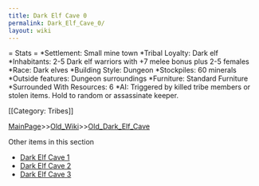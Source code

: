 ```yaml
---
title: Dark Elf Cave 0
permalink: Dark_Elf_Cave_0/
layout: wiki
---
```

= Stats =
*Settlement: Small mine town
*Tribal Loyalty: Dark elf
*Inhabitants: 2-5 Dark elf warriors with +7 melee bonus plus 2-5 females
*Race: Dark elves 
*Building Style: Dungeon
*Stockpiles: 60 minerals  
*Outside features: Dungeon surroundings
*Furniture: Standard Furniture
*Surrounded With Resources: 6
*AI: Triggered by killed tribe members or stolen items. Hold to random or assassinate keeper.

[[Category: Tribes]]

[MainPage](/keeperrl_wiki/ "wikilink")>>[Old_Wiki](/keeperrl_wiki/Old_Wiki "wikilink")>>[Old_Dark_Elf_Cave](/keeperrl_wiki/Old_Dark_Elf_Cave "wikilink")

Other items in this section
-    [Dark Elf Cave 1](/keeperrl_wiki/Dark_Elf_Cave_1 "wikilink")
-    [Dark Elf Cave 2](/keeperrl_wiki/Dark_Elf_Cave_2 "wikilink")
-    [Dark Elf Cave 3](/keeperrl_wiki/Dark_Elf_Cave_3 "wikilink")
